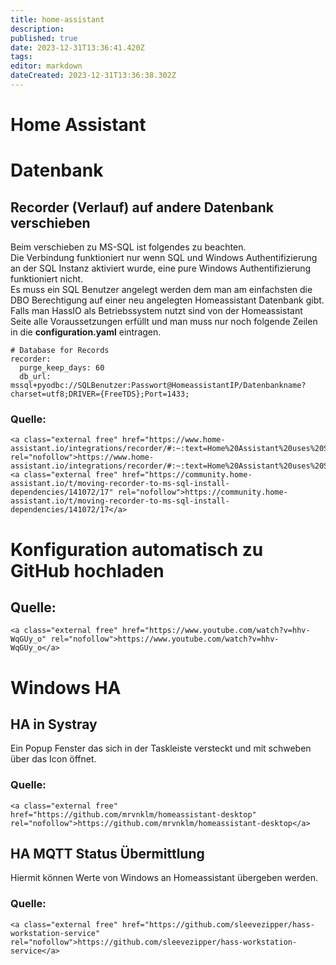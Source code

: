 ```yaml
---
title: home-assistant
description: 
published: true
date: 2023-12-31T13:36:41.420Z
tags: 
editor: markdown
dateCreated: 2023-12-31T13:36:38.302Z
---
```


# Home Assistant

# <span class="mw-headline" id="bkmrk-datenbank-1">Datenbank</span>

## <span id="bkmrk-"></span><span class="mw-headline" id="bkmrk-recorder-%28verlauf%29-a-1">Recorder (Verlauf) auf andere Datenbank verschieben</span>

Beim verschieben zu MS-SQL ist folgendes zu beachten.  
Die Verbindung funktioniert nur wenn SQL und Windows Authentifizierung an der SQL Instanz aktiviert wurde, eine pure Windows Authentifizierung funktioniert nicht.  
Es muss ein SQL Benutzer angelegt werden dem man am einfachsten die DBO Berechtigung auf einer neu angelegten Homeassistant Datenbank gibt.  
Falls man HassIO als Betriebssystem nutzt sind von der Homeassistant Seite alle Voraussetzungen erfüllt und man muss nur noch folgende Zeilen in die **configuration.yaml** eintragen.

```
# Database for Records
recorder:
  purge_keep_days: 60
  db_url: mssql+pyodbc://SQLBenutzer:Passwort@HomeassistantIP/Datenbankname?charset=utf8;DRIVER={FreeTDS};Port=1433;
```

### <span class="mw-headline" id="bkmrk-quelle%3A-1">Quelle:</span>

```
<a class="external free" href="https://www.home-assistant.io/integrations/recorder/#:~:text=Home%20Assistant%20uses%20SQLAlchemy%2C%20which,does%20not%20require%20any%20configuration" rel="nofollow">https://www.home-assistant.io/integrations/recorder/#:~:text=Home%20Assistant%20uses%20SQLAlchemy%2C%20which,does%20not%20require%20any%20configuration</a>.
<a class="external free" href="https://community.home-assistant.io/t/moving-recorder-to-ms-sql-install-dependencies/141072/17" rel="nofollow">https://community.home-assistant.io/t/moving-recorder-to-ms-sql-install-dependencies/141072/17</a>
```

# <span class="mw-headline" id="bkmrk-konfiguration-automa-1">Konfiguration automatisch zu GitHub hochladen</span>

## <span class="mw-headline" id="bkmrk-quelle%3A-3">Quelle:</span>

```
<a class="external free" href="https://www.youtube.com/watch?v=hhv-WqGUy_o" rel="nofollow">https://www.youtube.com/watch?v=hhv-WqGUy_o</a>
```

# <span class="mw-headline" id="bkmrk-windows-ha-1">Windows HA</span>

## <span class="mw-headline" id="bkmrk-ha-in-systray-1">HA in Systray</span>

Ein Popup Fenster das sich in der Taskleiste versteckt und mit schweben über das Icon öffnet.

### <span class="mw-headline" id="bkmrk-quelle%3A-5">Quelle:</span>

```
<a class="external free" href="https://github.com/mrvnklm/homeassistant-desktop" rel="nofollow">https://github.com/mrvnklm/homeassistant-desktop</a>
```

## <span id="bkmrk--1"></span><span class="mw-headline" id="bkmrk-ha-mqtt-status-%C3%9Cberm-1">HA MQTT Status Übermittlung</span>

Hiermit können Werte von Windows an Homeassistant übergeben werden.

### <span class="mw-headline" id="bkmrk-quelle%3A-7">Quelle:</span>

```
<a class="external free" href="https://github.com/sleevezipper/hass-workstation-service" rel="nofollow">https://github.com/sleevezipper/hass-workstation-service</a>
```